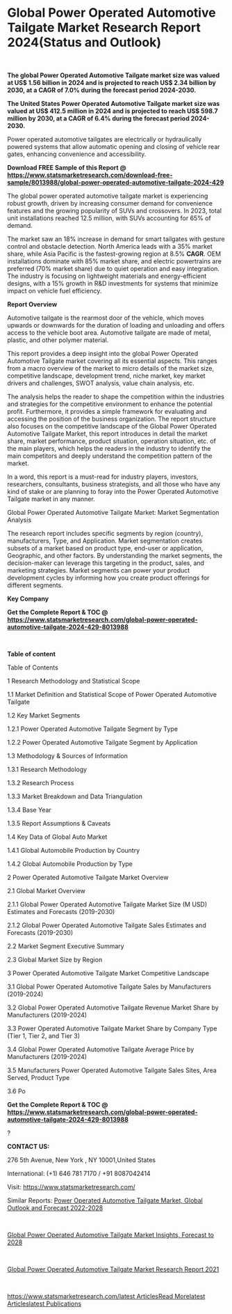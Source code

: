 <h1>Global Power Operated Automotive Tailgate Market Research Report 2024(Status and Outlook)</h1><br/><p><strong>The global Power Operated Automotive Tailgate market size was valued at US$ 1.56 billion in 2024 and is projected to reach US$ 2.34 billion by 2030, at a <strong>CAGR</strong> of 7.0% during the forecast period 2024-2030.</strong></p>
 
 
 
 <p><strong>The United States Power Operated Automotive Tailgate market size was valued at US$ 412.5 million in 2024 and is projected to reach US$ 598.7 million by 2030, at a <strong>CAGR</strong> of 6.4% during the forecast period 2024-2030.</strong></p>
 
 
 
 <p>Power operated automotive tailgates are electrically or hydraulically powered systems that allow automatic opening and closing of vehicle rear gates, enhancing convenience and accessibility.</p>
 
 
 
 <p><strong>Download FREE Sample of this Report @ <a href="https://www.statsmarketresearch.com/download-free-sample/8013988/global-power-operated-automotive-tailgate-2024-429">https://www.statsmarketresearch.com/download-free-sample/8013988/global-power-operated-automotive-tailgate-2024-429</a></strong></p>
 
 
 
 <p>The global power operated automotive tailgate market is experiencing robust growth, driven by increasing consumer demand for convenience features and the growing popularity of SUVs and crossovers. In 2023, total unit installations reached 12.5 million, with SUVs accounting for 65% of demand.</p>
 
 
 
 <p>The market saw an 18% increase in demand for smart tailgates with gesture control and obstacle detection. North America leads with a 35% market share, while Asia Pacific is the fastest-growing region at 8.5% <strong>CAGR</strong>. OEM installations dominate with 85% market share, and electric powertrains are preferred (70% market share) due to quiet operation and easy integration. The industry is focusing on lightweight materials and energy-efficient designs, with a 15% growth in R&D investments for systems that minimize impact on vehicle fuel efficiency.</p>
 
 
 
 <p><strong>Report Overview</strong></p>
 
 
 
 <p>Automotive tailgate is the rearmost door of the vehicle, which moves upwards or downwards for the duration of loading and unloading and offers access to the vehicle boot area. Automotive tailgate are made of metal, plastic, and other polymer material.</p>
 
 
 
 <p>This report provides a deep insight into the global Power Operated Automotive Tailgate market covering all its essential aspects. This ranges from a macro overview of the market to micro details of the market size, competitive landscape, development trend, niche market, key market drivers and challenges, SWOT analysis, value chain analysis, etc.</p>
 
 
 
 <p>The analysis helps the reader to shape the competition within the industries and strategies for the competitive environment to enhance the potential profit. Furthermore, it provides a simple framework for evaluating and accessing the position of the business organization. The report structure also focuses on the competitive landscape of the Global Power Operated Automotive Tailgate Market, this report introduces in detail the market share, market performance, product situation, operation situation, etc. of the main players, which helps the readers in the industry to identify the main competitors and deeply understand the competition pattern of the market.</p>
 
 
 
 <p>In a word, this report is a must-read for industry players, investors, researchers, consultants, business strategists, and all those who have any kind of stake or are planning to foray into the Power Operated Automotive Tailgate market in any manner.</p>
 
 
 
 <p>Global Power Operated Automotive Tailgate Market: Market Segmentation Analysis</p>
 
 
 
 <p>The research report includes specific segments by region (country), manufacturers, Type, and Application. Market segmentation creates subsets of a market based on product type, end-user or application, Geographic, and other factors. By understanding the market segments, the decision-maker can leverage this targeting in the product, sales, and marketing strategies. Market segments can power your product development cycles by informing how you create product offerings for different segments.</p>
 
 
 
 <p><strong>Key Company</strong></p>
 
 
 
 <div><b>Get the Complete Report & TOC @ <a href="https://www.statsmarketresearch.com/global-power-operated-automotive-tailgate-2024-429-8013988">https://www.statsmarketresearch.com/global-power-operated-automotive-tailgate-2024-429-8013988</a></b></div>
 
 
 
 <p><br />
 
 <b>Table of content</b></p>
 
 
 
 <p>Table of Contents<br />
 
 1 Research Methodology and Statistical Scope<br />
 
 1.1 Market Definition and Statistical Scope of Power Operated Automotive Tailgate<br />
 
 1.2 Key Market Segments<br />
 
 1.2.1 Power Operated Automotive Tailgate Segment by Type<br />
 
 1.2.2 Power Operated Automotive Tailgate Segment by Application<br />
 
 1.3 Methodology & Sources of Information<br />
 
 1.3.1 Research Methodology<br />
 
 1.3.2 Research Process<br />
 
 1.3.3 Market Breakdown and Data Triangulation<br />
 
 1.3.4 Base Year<br />
 
 1.3.5 Report Assumptions & Caveats<br />
 
 1.4 Key Data of Global Auto Market<br />
 
 1.4.1 Global Automobile Production by Country<br />
 
 1.4.2 Global Automobile Production by Type<br />
 
 2 Power Operated Automotive Tailgate Market Overview<br />
 
 2.1 Global Market Overview<br />
 
 2.1.1 Global Power Operated Automotive Tailgate Market Size (M USD) Estimates and Forecasts (2019-2030)<br />
 
 2.1.2 Global Power Operated Automotive Tailgate Sales Estimates and Forecasts (2019-2030)<br />
 
 2.2 Market Segment Executive Summary<br />
 
 2.3 Global Market Size by Region<br />
 
 3 Power Operated Automotive Tailgate Market Competitive Landscape<br />
 
 3.1 Global Power Operated Automotive Tailgate Sales by Manufacturers (2019-2024)<br />
 
 3.2 Global Power Operated Automotive Tailgate Revenue Market Share by Manufacturers (2019-2024)<br />
 
 3.3 Power Operated Automotive Tailgate Market Share by Company Type (Tier 1, Tier 2, and Tier 3)<br />
 
 3.4 Global Power Operated Automotive Tailgate Average Price by Manufacturers (2019-2024)<br />
 
 3.5 Manufacturers Power Operated Automotive Tailgate Sales Sites, Area Served, Product Type<br />
 
 3.6 Po</p>
 
 
 
 <div><b>Get the Complete Report & TOC @ <a href="https://www.statsmarketresearch.com/global-power-operated-automotive-tailgate-2024-429-8013988">https://www.statsmarketresearch.com/global-power-operated-automotive-tailgate-2024-429-8013988</a></b></div>
 
 
 
 <p>? </p>
 
 
 
 <p><b>CONTACT US:</b><br />
 
 276 5th Avenue, New York , NY 10001,United States<br />
 
 International: (+1) 646 781 7170 / +91 8087042414<br />
 
 Visit: <a href="https://www.statsmarketresearch.com/">https://www.statsmarketresearch.com/</a><br />
 
 Similar Reports: <a href="https://www.statsmarketresearch.com/global-power-operated-automotive-tailgate-2024-429-8013988">Power Operated Automotive Tailgate Market, Global Outlook and Forecast 2022-2028</a><br />
 
 <br />
 
 <a href="https://www.statsmarketresearch.com/global-power-operated-automotive-tailgate-2024-429-8013988">Global Power Operated Automotive Tailgate Market Insights, Forecast to 2028</a><br />
 
 <br />
 
 <a href="https://www.statsmarketresearch.com/global-power-operated-automotive-tailgate-2024-429-8013988">Global Power Operated Automotive Tailgate Market Research Report 2021</a><br />
 
 <br />
 
 <a href="https://gyeongbokgung.com">https://www.statsmarketresearch.com/</a><a href="https://hallyeomaritime.com">latest Articles</a><a href="https://jingwansa.com">Read More</a><a href="https://nguoiviet.jp/">latest Articles</a><a href="https://www.intelmarketresearch.com/">latest Publications</a></p>